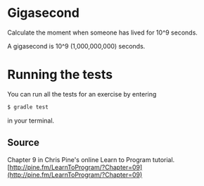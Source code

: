 # Gigasecond

Calculate the moment when someone has lived for 10^9 seconds.

A gigasecond is 10^9 (1,000,000,000) seconds.

# Running the tests

You can run all the tests for an exercise by entering

```sh
$ gradle test
```

in your terminal.

## Source

Chapter 9 in Chris Pine's online Learn to Program tutorial. [http://pine.fm/LearnToProgram/?Chapter=09](http://pine.fm/LearnToProgram/?Chapter=09)
